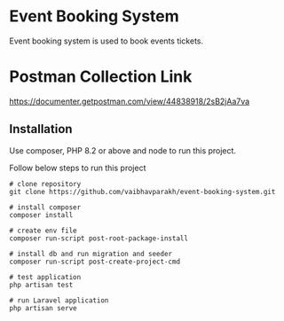 # Event Booking System

Event booking system is used to book events tickets.

# Postman Collection Link

https://documenter.getpostman.com/view/44838918/2sB2jAa7va

## Installation

Use composer, PHP 8.2 or above and node to run this project.

Follow below steps to run this project
```
# clone repository
git clone https://github.com/vaibhavparakh/event-booking-system.git

# install composer
composer install

# create env file
composer run-script post-root-package-install

# install db and run migration and seeder
composer run-script post-create-project-cmd

# test application
php artisan test

# run Laravel application
php artisan serve
```
